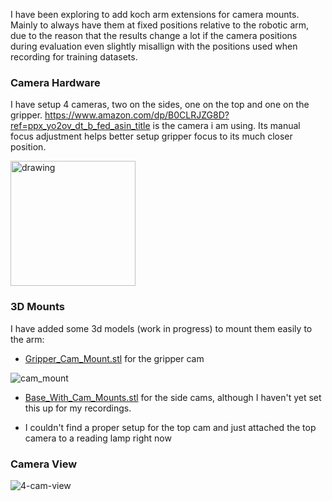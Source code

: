 I have been exploring to add koch arm extensions for camera mounts. Mainly to always have them at fixed positions relative to the robotic arm, due to the reason that the results change a lot if the camera positions during evaluation even slightly misallign with the positions used when recording for training datasets.

### Camera Hardware
I have setup 4 cameras, two on the sides, one on the top and one on the gripper. https://www.amazon.com/dp/B0CLRJZG8D?ref=ppx_yo2ov_dt_b_fed_asin_title is the camera i am using. Its manual focus adjustment helps better setup gripper focus to its much closer position.

<img src="https://github.com/user-attachments/assets/0d85f264-9a0e-4fa7-9843-6e3e91b9b37c" alt="drawing" width="200"/>


### 3D Mounts
I have added some 3d models (work in progress)  to mount them easily to the arm:
-  [Gripper_Cam_Mount.stl](https://github.com/meetsitaram/koch-v1-1/blob/camera_mounts/hardware/follower/STL/Gripper_Cam_Mount.stl) for the gripper cam

![cam_mount](https://github.com/user-attachments/assets/b58e027a-ba2a-40bb-a389-1dd48e1a94ed)

- [Base_With_Cam_Mounts.stl](https://github.com/meetsitaram/koch-v1-1/blob/camera_mounts/hardware/follower/STL/Base_With_Cam_Mounts.stl) for the side cams, although I haven't yet set this up for my recordings.

- I couldn't find a proper setup for the top cam and just attached the top camera to a reading lamp right now

### Camera View
![4-cam-view](https://github.com/user-attachments/assets/31b007e8-9830-4482-8443-99b86942fcf4)
